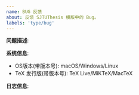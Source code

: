 ```yaml
---
name: BUG 反馈
about: 反馈 SJTUThesis 模版中的 Bug。
labels: 'type/bug'
---
```


**问题描述**:


**系统信息**:

- OS版本(带版本号): macOS/Windows/Linux
- TeX 发行版(带版本号): TeX Live/MiKTeX/MacTeX

**日志信息**:

<!-- 请在 https://pastebin.ubuntu.com/ 中的 Content 处粘贴上 `main.log` 内全部内容, 并将生成的链接附在此处, 如 https://pastebin.ubuntu.com/26345571/ -->
<!-- 或者将日志粘贴在代码块中，比如：

```
This is my log.
This is my log.
This is my log.
This is my log.
```

-->
